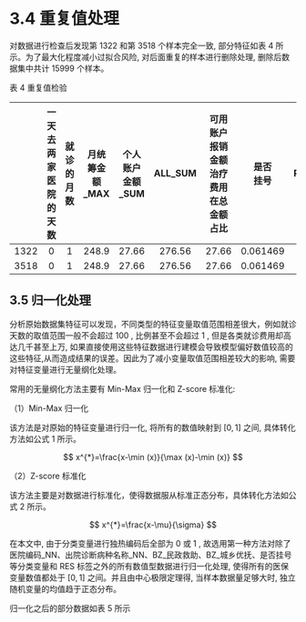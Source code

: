 # 3.4 重复值处理 

对数据进行检查后发现第 1322 和第 3518 个样本完全一致, 部分特征如表 4 所示。为了最大化程度减小过拟合风险, 对后面重复的样本进行删除处理, 删除后数据集中共计 15999 个样本。

表 4 重复值检验

|  | 一天去两 <br> 家医院的 <br> 天数 | 就诊的月 <br> 数 | 月统筹金 <br> 额_MAX | 个人账户 <br> 金额_SUM | ALL_SUM | 可用账户 <br> 报销金额 <br> 治疗费用 <br> 在总金额 <br> 占比 | 是否 <br> 挂号 | RES |  |
| :---: | :---: | :---: | :---: | :---: | :---: | :---: | :---: | :---: | :---: |
| 1322 | 0 | 1 | 248.9 | 27.66 | 276.56 | 27.66 | 0.061469 | 0 | 0 |
| 3518 | 0 | 1 | 248.9 | 27.66 | 276.56 | 27.66 | 0.061469 | 0 | 0 |

## 3.5 归一化处理

分析原始数据集特征可以发现，不同类型的特征变量取值范围相差很大，例如就诊天数的取值范围一般不会超过 100 , 比例甚至不会超过 1 , 但是各类就诊费用却高达几千甚至上万, 如果直接使用这些特征数据进行建模会导致模型偏好数值较高的这些特征,从而造成结果的误差。因此为了减小变量取值范围相差较大的影响, 需要对特征变量进行无量纲化处理。

常用的无量纲化方法主要有 Min-Max 归一化和 Z-score 标准化:

（1）Min-Max 归一化

该方法是对原始的特征变量进行归一化, 将所有的数值映射到 $[0,1]$ 之间, 具体转化方法如公式 1 所示。

$$
x^{*}=\frac{x-\min (x)}{\max (x)-\min (x)}
$$

（2）Z-score 标准化

该方法主要是对数据进行标准化，使得数据服从标准正态分布，具体转化方法如公式 2 所示。

$$
x^{*}=\frac{x-\mu}{\sigma}
$$

在本文中, 由于分类变量进行独热编码后全部为 0 或 1 , 故选用第一种方法对除了医院编码_NN、出院诊断病种名称_NN、BZ_民政救助、BZ_城乡优抚、是否挂号等分类变量和 RES 标签之外的所有数值型数据进行归一化处理, 使得所有的医保变量数值都处于 $[0,1]$ 之间。并且由中心极限定理得, 当样本数据量足够大时, 独立随机变量的均值趋于正态分布。

归一化之后的部分数据如表 5 所示

